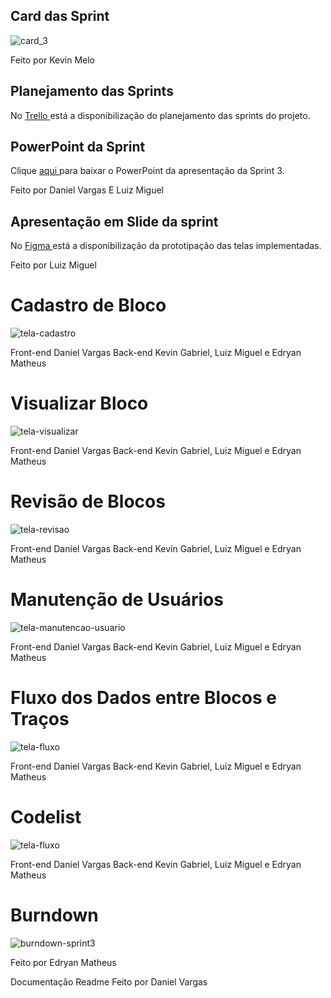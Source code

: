 ## Card das Sprint
  ![card_3](https://github.com/Salitop/HandbookPlane_4ADS-A/blob/Sprint-1/Doc/Cards/Card_3.png)

Feito por Kevin Melo

## Planejamento das Sprints
No <a href='https://trello.com/b/n0Ky9r1p/api-4sem'> Trello </a>
está a disponibilização do planejamento das sprints do projeto.

## PowerPoint da Sprint
Clique <a href='https://github.com/Salitop/HandbookPlane_4ADS-A/blob/Sprint-3/Doc/Apresentação/ApresentacaoSprint3-HBP.pptx'> aqui </a>
para baixar o PowerPoint da apresentação da Sprint 3.

Feito por Daniel Vargas E Luiz Miguel

## Apresentação em Slide da sprint
No <a href='https://www.figma.com/file/KNN1fCOdvzGhXHruUsJOYl/HandBookPlane?node-id=0%3A1'> Figma </a>
está a disponibilização da prototipação das telas implementadas.

Feito por Luiz Miguel

# Cadastro de Bloco

![tela-cadastro](https://github.com/Salitop/HandbookPlane_4ADS-A/blob/Sprint-3/Doc/gif/CadastrarBloco.gif)

Front-end Daniel Vargas Back-end Kevin Gabriel, Luiz Miguel e Edryan Matheus

# Visualizar Bloco

![tela-visualizar](https://github.com/Salitop/HandbookPlane_4ADS-A/blob/Sprint-3/Doc/gif/VisualizarBloco-PDF.gif)

Front-end Daniel Vargas Back-end Kevin Gabriel, Luiz Miguel e Edryan Matheus

# Revisão de Blocos

![tela-revisao](https://github.com/Salitop/HandbookPlane_4ADS-A/blob/Sprint-3/Doc/gif/blocoRevisao.gif)

Front-end Daniel Vargas Back-end Kevin Gabriel, Luiz Miguel e Edryan Matheus

# Manutenção de Usuários

![tela-manutencao-usuario](https://github.com/Salitop/HandbookPlane_4ADS-A/blob/Sprint-3/Doc/gif/del-usu.gif)

Front-end Daniel Vargas Back-end Kevin Gabriel, Luiz Miguel e Edryan Matheus

# Fluxo dos Dados entre Blocos e Traços

![tela-fluxo](https://github.com/Salitop/HandbookPlane_4ADS-A/blob/Sprint-3/Doc/gif/fluxosite.gif)

Front-end Daniel Vargas Back-end Kevin Gabriel, Luiz Miguel e Edryan Matheus

# Codelist

![tela-fluxo](https://github.com/Salitop/HandbookPlane_4ADS-A/blob/Sprint-3/Doc/gif/listarCodelist.gif)

Front-end Daniel Vargas Back-end Kevin Gabriel, Luiz Miguel e Edryan Matheus

# Burndown
![burndown-sprint3](https://github.com/Salitop/HandbookPlane_4ADS-A/blob/Sprint-3/Doc/Burndown/WhatsApp%20Image%202021-11-06%20at%2014.30.30.jpeg)

Feito por Edryan Matheus

Documentação Readme Feito por Daniel Vargas
